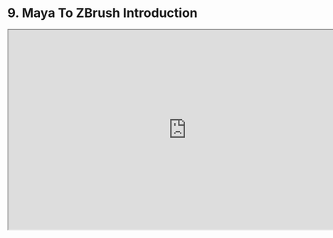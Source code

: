 # 9. Maya To ZBrush Introduction

<p><iframe src="https://www.youtube.com/embed/STVS7mqP-SM?rel=0" width="800" height="450" allowfullscreen="allowfullscreen" allow="accelerometer; autoplay; clipboard-write; encrypted-media; gyroscope; picture-in-picture"></iframe></p>
<p>&nbsp;</p>